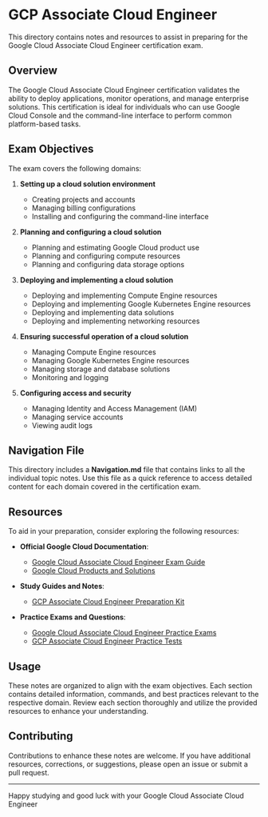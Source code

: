 # GCP Associate Cloud Engineer 

This directory contains notes and resources to assist in preparing for the Google Cloud Associate Cloud Engineer certification exam.

## Overview

The Google Cloud Associate Cloud Engineer certification validates the ability to deploy applications, monitor operations, and manage enterprise solutions. This certification is ideal for individuals who can use Google Cloud Console and the command-line interface to perform common platform-based tasks.

## Exam Objectives

The exam covers the following domains:

1. **Setting up a cloud solution environment**
   - Creating projects and accounts
   - Managing billing configurations
   - Installing and configuring the command-line interface

2. **Planning and configuring a cloud solution**
   - Planning and estimating Google Cloud product use
   - Planning and configuring compute resources
   - Planning and configuring data storage options

3. **Deploying and implementing a cloud solution**
   - Deploying and implementing Compute Engine resources
   - Deploying and implementing Google Kubernetes Engine resources
   - Deploying and implementing data solutions
   - Deploying and implementing networking resources

4. **Ensuring successful operation of a cloud solution**
   - Managing Compute Engine resources
   - Managing Google Kubernetes Engine resources
   - Managing storage and database solutions
   - Monitoring and logging

5. **Configuring access and security**
   - Managing Identity and Access Management (IAM)
   - Managing service accounts
   - Viewing audit logs

## Navigation File

This directory includes a **Navigation.md** file that contains links to all the individual topic notes. Use this file as a quick reference to access detailed content for each domain covered in the certification exam.

## Resources

To aid in your preparation, consider exploring the following resources:

- **Official Google Cloud Documentation**:
  - [Google Cloud Associate Cloud Engineer Exam Guide](https://cloud.google.com/certification/guides/cloud-engineer)
  - [Google Cloud Products and Solutions](https://cloud.google.com/products)

- **Study Guides and Notes**:
  - [GCP Associate Cloud Engineer Preparation Kit](https://github.com/Krushna-Prasad-Sahoo/GCP_AssociateCloudEngineer_PrepKit)

- **Practice Exams and Questions**:
  - [Google Cloud Associate Cloud Engineer Practice Exams](https://github.com/kibablu/associate-cloud-engineer)
  - [GCP Associate Cloud Engineer Practice Tests](https://github.com/Ditectrev/Google-Cloud-Platform-GCP-Associate-Cloud-Engineer-Practice-Tests-Exams-Questions-Answers)

## Usage

These notes are organized to align with the exam objectives. Each section contains detailed information, commands, and best practices relevant to the respective domain. Review each section thoroughly and utilize the provided resources to enhance your understanding.

## Contributing

Contributions to enhance these notes are welcome. If you have additional resources, corrections, or suggestions, please open an issue or submit a pull request.

---

Happy studying and good luck with your Google Cloud Associate Cloud Engineer
